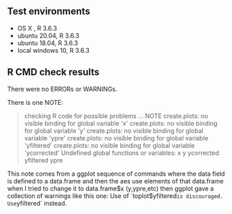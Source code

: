 ## Test environments
* OS X , R 3.6.3
* ubuntu 20.04, R 3.6.3
* ubuntu 18.04, R 3.6.3
* local windows 10, R 3.6.3

## R CMD check results
There were no ERRORs or WARNINGs.

There is one NOTE:
> checking R code for possible problems ... NOTE
  create.plots: no visible binding for global variable 'x'
  create.plots: no visible binding for global variable 'y'
  create.plots: no visible binding for global variable 'ypre'
  create.plots: no visible binding for global variable 'yfiltered'
  create.plots: no visible binding for global variable 'ycorrected'
  Undefined global functions or variables:
    x y ycorrected yfiltered ypre

This note comes from a ggplot sequence of commands where the data field is
defined to a data.frame and then the aes use elements of that data.frame when
I tried to change it to data.frame$x (y,ypre,etc) then ggplot gave a collection
of warnings like this one:
Use of `toplot$yfiltered` is discouraged. Use `yfiltered` instead.


